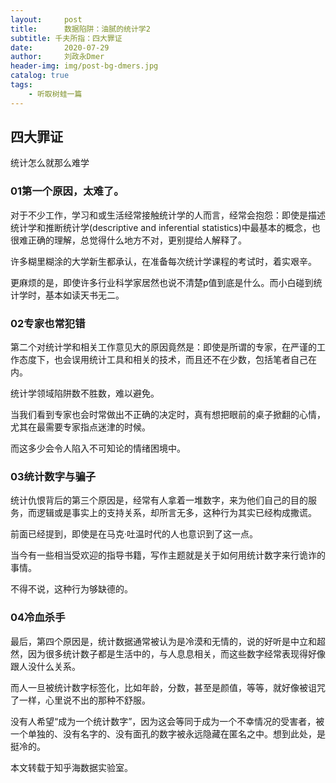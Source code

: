 ```yaml
---
layout:     post
title:      数据陷阱：油腻的统计学2
subtitle: 千夫所指：四大罪证
date:       2020-07-29
author:     刘政永Dmer
header-img: img/post-bg-dmers.jpg
catalog: true
tags:
    - 听取树蛙一篇
---
```

## 四大罪证

统计怎么就那么难学

### 01第一个原因，太难了。

对于不少工作，学习和或生活经常接触统计学的人而言，经常会抱怨：即使是描述统计学和推断统计学(descriptive and inferential statistics)中最基本的概念，也很难正确的理解，总觉得什么地方不对，更别提给人解释了。

许多糊里糊涂的大学新生都承认，在准备每次统计学课程的考试时，着实艰辛。

更麻烦的是，即使许多行业科学家居然也说不清楚p值到底是什么。而小白碰到统计学时，基本如读天书无二。

### 02专家也常犯错

第二个对统计学和相关工作意见大的原因竟然是：即使是所谓的专家，在严谨的工作态度下，也会误用统计工具和相关的技术，而且还不在少数，包括笔者自己在内。

统计学领域陷阱数不胜数，难以避免。

当我们看到专家也会时常做出不正确的决定时，真有想把眼前的桌子掀翻的心情，尤其在最需要专家指点迷津的时候。

而这多少会令人陷入不可知论的情绪困境中。

### 03统计数字与骗子

统计仇恨背后的第三个原因是，经常有人拿着一堆数字，来为他们自己的目的服务，而逻辑或是事实上的支持关系，却所言无多，这种行为其实已经构成撒谎。

前面已经提到，即使是在马克·吐温时代的人也意识到了这一点。

当今有一些相当受欢迎的指导书籍，写作主题就是关于如何用统计数字来行诡诈的事情。

不得不说，这种行为够缺德的。

### 04冷血杀手

最后，第四个原因是，统计数据通常被认为是冷漠和无情的，说的好听是中立和超然，因为很多统计数子都是生活中的，与人息息相关，而这些数字经常表现得好像跟人没什么关系。

而人一旦被统计数字标签化，比如年龄，分数，甚至是颜值，等等，就好像被诅咒了一样，心里说不出的那种不舒服。

没有人希望“成为一个统计数字”，因为这会等同于成为一个不幸情况的受害者，被一个单独的、没有名字的、没有面孔的数字被永远隐藏在匿名之中。想到此处，是挺冷的。

本文转载于知乎海数据实验室。
